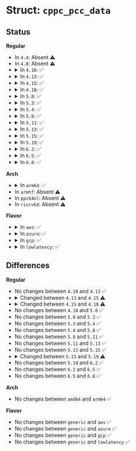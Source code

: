 # Struct: <code>cppc_pcc_data</code>

## Status
<b>Regular</b>
<ul>
<li>
In <code>4.4</code>: Absent ⚠️
</li>
<li>
In <code>4.8</code>: Absent ⚠️
</li>
<li>
<details>
<summary>In <code>4.10</code>: ✅</summary>

```c
struct cppc_pcc_data {
    struct mbox_chan *pcc_channel;
    void *pcc_comm_addr;
    int pcc_subspace_idx;
    bool pcc_channel_acquired;
    ktime_t deadline;
    unsigned int pcc_mpar;
    unsigned int pcc_mrtt;
    unsigned int pcc_nominal;
    bool pending_pcc_write_cmd;
    bool platform_owns_pcc;
    unsigned int pcc_write_cnt;
    struct rw_semaphore pcc_lock;
    wait_queue_head_t pcc_write_wait_q;
};
```
</details>
</li>
<li>
<details>
<summary>In <code>4.13</code>: ✅</summary>

```c
struct cppc_pcc_data {
    struct mbox_chan *pcc_channel;
    void *pcc_comm_addr;
    int pcc_subspace_idx;
    bool pcc_channel_acquired;
    ktime_t deadline;
    unsigned int pcc_mpar;
    unsigned int pcc_mrtt;
    unsigned int pcc_nominal;
    bool pending_pcc_write_cmd;
    bool platform_owns_pcc;
    unsigned int pcc_write_cnt;
    struct rw_semaphore pcc_lock;
    wait_queue_head_t pcc_write_wait_q;
};
```
</details>
</li>
<li>
<details>
<summary>In <code>4.15</code>: ✅</summary>

```c
struct cppc_pcc_data {
    struct mbox_chan *pcc_channel;
    void *pcc_comm_addr;
    bool pcc_channel_acquired;
    ktime_t deadline;
    unsigned int pcc_mpar;
    unsigned int pcc_mrtt;
    unsigned int pcc_nominal;
    bool pending_pcc_write_cmd;
    bool platform_owns_pcc;
    unsigned int pcc_write_cnt;
    struct rw_semaphore pcc_lock;
    wait_queue_head_t pcc_write_wait_q;
    ktime_t last_cmd_cmpl_time;
    ktime_t last_mpar_reset;
    int mpar_count;
    int refcount;
};
```
</details>
</li>
<li>
<details>
<summary>In <code>4.18</code>: ✅</summary>

```c
struct cppc_pcc_data {
    struct mbox_chan *pcc_channel;
    void *pcc_comm_addr;
    bool pcc_channel_acquired;
    unsigned int deadline_us;
    unsigned int pcc_mpar;
    unsigned int pcc_mrtt;
    unsigned int pcc_nominal;
    bool pending_pcc_write_cmd;
    bool platform_owns_pcc;
    unsigned int pcc_write_cnt;
    struct rw_semaphore pcc_lock;
    wait_queue_head_t pcc_write_wait_q;
    ktime_t last_cmd_cmpl_time;
    ktime_t last_mpar_reset;
    int mpar_count;
    int refcount;
};
```
</details>
</li>
<li>
<details>
<summary>In <code>5.0</code>: ✅</summary>

```c
struct cppc_pcc_data {
    struct mbox_chan *pcc_channel;
    void *pcc_comm_addr;
    bool pcc_channel_acquired;
    unsigned int deadline_us;
    unsigned int pcc_mpar;
    unsigned int pcc_mrtt;
    unsigned int pcc_nominal;
    bool pending_pcc_write_cmd;
    bool platform_owns_pcc;
    unsigned int pcc_write_cnt;
    struct rw_semaphore pcc_lock;
    wait_queue_head_t pcc_write_wait_q;
    ktime_t last_cmd_cmpl_time;
    ktime_t last_mpar_reset;
    int mpar_count;
    int refcount;
};
```
</details>
</li>
<li>
<details>
<summary>In <code>5.3</code>: ✅</summary>

```c
struct cppc_pcc_data {
    struct mbox_chan *pcc_channel;
    void *pcc_comm_addr;
    bool pcc_channel_acquired;
    unsigned int deadline_us;
    unsigned int pcc_mpar;
    unsigned int pcc_mrtt;
    unsigned int pcc_nominal;
    bool pending_pcc_write_cmd;
    bool platform_owns_pcc;
    unsigned int pcc_write_cnt;
    struct rw_semaphore pcc_lock;
    wait_queue_head_t pcc_write_wait_q;
    ktime_t last_cmd_cmpl_time;
    ktime_t last_mpar_reset;
    int mpar_count;
    int refcount;
};
```
</details>
</li>
<li>
<details>
<summary>In <code>5.4</code>: ✅</summary>

```c
struct cppc_pcc_data {
    struct mbox_chan *pcc_channel;
    void *pcc_comm_addr;
    bool pcc_channel_acquired;
    unsigned int deadline_us;
    unsigned int pcc_mpar;
    unsigned int pcc_mrtt;
    unsigned int pcc_nominal;
    bool pending_pcc_write_cmd;
    bool platform_owns_pcc;
    unsigned int pcc_write_cnt;
    struct rw_semaphore pcc_lock;
    wait_queue_head_t pcc_write_wait_q;
    ktime_t last_cmd_cmpl_time;
    ktime_t last_mpar_reset;
    int mpar_count;
    int refcount;
};
```
</details>
</li>
<li>
<details>
<summary>In <code>5.8</code>: ✅</summary>

```c
struct cppc_pcc_data {
    struct mbox_chan *pcc_channel;
    void *pcc_comm_addr;
    bool pcc_channel_acquired;
    unsigned int deadline_us;
    unsigned int pcc_mpar;
    unsigned int pcc_mrtt;
    unsigned int pcc_nominal;
    bool pending_pcc_write_cmd;
    bool platform_owns_pcc;
    unsigned int pcc_write_cnt;
    struct rw_semaphore pcc_lock;
    wait_queue_head_t pcc_write_wait_q;
    ktime_t last_cmd_cmpl_time;
    ktime_t last_mpar_reset;
    int mpar_count;
    int refcount;
};
```
</details>
</li>
<li>
<details>
<summary>In <code>5.11</code>: ✅</summary>

```c
struct cppc_pcc_data {
    struct mbox_chan *pcc_channel;
    void *pcc_comm_addr;
    bool pcc_channel_acquired;
    unsigned int deadline_us;
    unsigned int pcc_mpar;
    unsigned int pcc_mrtt;
    unsigned int pcc_nominal;
    bool pending_pcc_write_cmd;
    bool platform_owns_pcc;
    unsigned int pcc_write_cnt;
    struct rw_semaphore pcc_lock;
    wait_queue_head_t pcc_write_wait_q;
    ktime_t last_cmd_cmpl_time;
    ktime_t last_mpar_reset;
    int mpar_count;
    int refcount;
};
```
</details>
</li>
<li>
<details>
<summary>In <code>5.13</code>: ✅</summary>

```c
struct cppc_pcc_data {
    struct mbox_chan *pcc_channel;
    void *pcc_comm_addr;
    bool pcc_channel_acquired;
    unsigned int deadline_us;
    unsigned int pcc_mpar;
    unsigned int pcc_mrtt;
    unsigned int pcc_nominal;
    bool pending_pcc_write_cmd;
    bool platform_owns_pcc;
    unsigned int pcc_write_cnt;
    struct rw_semaphore pcc_lock;
    wait_queue_head_t pcc_write_wait_q;
    ktime_t last_cmd_cmpl_time;
    ktime_t last_mpar_reset;
    int mpar_count;
    int refcount;
};
```
</details>
</li>
<li>
<details>
<summary>In <code>5.15</code>: ✅</summary>

```c
struct cppc_pcc_data {
    struct mbox_chan *pcc_channel;
    void *pcc_comm_addr;
    bool pcc_channel_acquired;
    unsigned int deadline_us;
    unsigned int pcc_mpar;
    unsigned int pcc_mrtt;
    unsigned int pcc_nominal;
    bool pending_pcc_write_cmd;
    bool platform_owns_pcc;
    unsigned int pcc_write_cnt;
    struct rw_semaphore pcc_lock;
    wait_queue_head_t pcc_write_wait_q;
    ktime_t last_cmd_cmpl_time;
    ktime_t last_mpar_reset;
    int mpar_count;
    int refcount;
};
```
</details>
</li>
<li>
<details>
<summary>In <code>5.19</code>: ✅</summary>

```c
struct cppc_pcc_data {
    struct pcc_mbox_chan *pcc_channel;
    void *pcc_comm_addr;
    bool pcc_channel_acquired;
    unsigned int deadline_us;
    unsigned int pcc_mpar;
    unsigned int pcc_mrtt;
    unsigned int pcc_nominal;
    bool pending_pcc_write_cmd;
    bool platform_owns_pcc;
    unsigned int pcc_write_cnt;
    struct rw_semaphore pcc_lock;
    wait_queue_head_t pcc_write_wait_q;
    ktime_t last_cmd_cmpl_time;
    ktime_t last_mpar_reset;
    int mpar_count;
    int refcount;
};
```
</details>
</li>
<li>
<details>
<summary>In <code>6.2</code>: ✅</summary>

```c
struct cppc_pcc_data {
    struct pcc_mbox_chan *pcc_channel;
    void *pcc_comm_addr;
    bool pcc_channel_acquired;
    unsigned int deadline_us;
    unsigned int pcc_mpar;
    unsigned int pcc_mrtt;
    unsigned int pcc_nominal;
    bool pending_pcc_write_cmd;
    bool platform_owns_pcc;
    unsigned int pcc_write_cnt;
    struct rw_semaphore pcc_lock;
    wait_queue_head_t pcc_write_wait_q;
    ktime_t last_cmd_cmpl_time;
    ktime_t last_mpar_reset;
    int mpar_count;
    int refcount;
};
```
</details>
</li>
<li>
<details>
<summary>In <code>6.5</code>: ✅</summary>

```c
struct cppc_pcc_data {
    struct pcc_mbox_chan *pcc_channel;
    void *pcc_comm_addr;
    bool pcc_channel_acquired;
    unsigned int deadline_us;
    unsigned int pcc_mpar;
    unsigned int pcc_mrtt;
    unsigned int pcc_nominal;
    bool pending_pcc_write_cmd;
    bool platform_owns_pcc;
    unsigned int pcc_write_cnt;
    struct rw_semaphore pcc_lock;
    wait_queue_head_t pcc_write_wait_q;
    ktime_t last_cmd_cmpl_time;
    ktime_t last_mpar_reset;
    int mpar_count;
    int refcount;
};
```
</details>
</li>
<li>
<details>
<summary>In <code>6.8</code>: ✅</summary>

```c
struct cppc_pcc_data {
    struct pcc_mbox_chan *pcc_channel;
    void *pcc_comm_addr;
    bool pcc_channel_acquired;
    unsigned int deadline_us;
    unsigned int pcc_mpar;
    unsigned int pcc_mrtt;
    unsigned int pcc_nominal;
    bool pending_pcc_write_cmd;
    bool platform_owns_pcc;
    unsigned int pcc_write_cnt;
    struct rw_semaphore pcc_lock;
    wait_queue_head_t pcc_write_wait_q;
    ktime_t last_cmd_cmpl_time;
    ktime_t last_mpar_reset;
    int mpar_count;
    int refcount;
};
```
</details>
</li>
</ul>
<b>Arch</b>
<ul>
<li>
<details>
<summary>In <code>arm64</code>: ✅</summary>

```c
struct cppc_pcc_data {
    struct mbox_chan *pcc_channel;
    void *pcc_comm_addr;
    bool pcc_channel_acquired;
    unsigned int deadline_us;
    unsigned int pcc_mpar;
    unsigned int pcc_mrtt;
    unsigned int pcc_nominal;
    bool pending_pcc_write_cmd;
    bool platform_owns_pcc;
    unsigned int pcc_write_cnt;
    struct rw_semaphore pcc_lock;
    wait_queue_head_t pcc_write_wait_q;
    ktime_t last_cmd_cmpl_time;
    ktime_t last_mpar_reset;
    int mpar_count;
    int refcount;
};
```
</details>
</li>
<li>
In <code>armhf</code>: Absent ⚠️
</li>
<li>
In <code>ppc64el</code>: Absent ⚠️
</li>
<li>
In <code>riscv64</code>: Absent ⚠️
</li>
</ul>
<b>Flavor</b>
<ul>
<li>
<details>
<summary>In <code>aws</code>: ✅</summary>

```c
struct cppc_pcc_data {
    struct mbox_chan *pcc_channel;
    void *pcc_comm_addr;
    bool pcc_channel_acquired;
    unsigned int deadline_us;
    unsigned int pcc_mpar;
    unsigned int pcc_mrtt;
    unsigned int pcc_nominal;
    bool pending_pcc_write_cmd;
    bool platform_owns_pcc;
    unsigned int pcc_write_cnt;
    struct rw_semaphore pcc_lock;
    wait_queue_head_t pcc_write_wait_q;
    ktime_t last_cmd_cmpl_time;
    ktime_t last_mpar_reset;
    int mpar_count;
    int refcount;
};
```
</details>
</li>
<li>
<details>
<summary>In <code>azure</code>: ✅</summary>

```c
struct cppc_pcc_data {
    struct mbox_chan *pcc_channel;
    void *pcc_comm_addr;
    bool pcc_channel_acquired;
    unsigned int deadline_us;
    unsigned int pcc_mpar;
    unsigned int pcc_mrtt;
    unsigned int pcc_nominal;
    bool pending_pcc_write_cmd;
    bool platform_owns_pcc;
    unsigned int pcc_write_cnt;
    struct rw_semaphore pcc_lock;
    wait_queue_head_t pcc_write_wait_q;
    ktime_t last_cmd_cmpl_time;
    ktime_t last_mpar_reset;
    int mpar_count;
    int refcount;
};
```
</details>
</li>
<li>
<details>
<summary>In <code>gcp</code>: ✅</summary>

```c
struct cppc_pcc_data {
    struct mbox_chan *pcc_channel;
    void *pcc_comm_addr;
    bool pcc_channel_acquired;
    unsigned int deadline_us;
    unsigned int pcc_mpar;
    unsigned int pcc_mrtt;
    unsigned int pcc_nominal;
    bool pending_pcc_write_cmd;
    bool platform_owns_pcc;
    unsigned int pcc_write_cnt;
    struct rw_semaphore pcc_lock;
    wait_queue_head_t pcc_write_wait_q;
    ktime_t last_cmd_cmpl_time;
    ktime_t last_mpar_reset;
    int mpar_count;
    int refcount;
};
```
</details>
</li>
<li>
<details>
<summary>In <code>lowlatency</code>: ✅</summary>

```c
struct cppc_pcc_data {
    struct mbox_chan *pcc_channel;
    void *pcc_comm_addr;
    bool pcc_channel_acquired;
    unsigned int deadline_us;
    unsigned int pcc_mpar;
    unsigned int pcc_mrtt;
    unsigned int pcc_nominal;
    bool pending_pcc_write_cmd;
    bool platform_owns_pcc;
    unsigned int pcc_write_cnt;
    struct rw_semaphore pcc_lock;
    wait_queue_head_t pcc_write_wait_q;
    ktime_t last_cmd_cmpl_time;
    ktime_t last_mpar_reset;
    int mpar_count;
    int refcount;
};
```
</details>
</li>
</ul>

## Differences
<b>Regular</b>
<ul>
<li>
No changes between <code>4.10</code> and <code>4.13</code> ✅
</li>
<li>
<details>
<summary>Changed between <code>4.13</code> and <code>4.15</code> ⚠️</summary>
<ul>
<li>
<b>Field added. </b>
<code>ktime_t last_cmd_cmpl_time</code>
</li>
<li>
<b>Field added. </b>
<code>ktime_t last_mpar_reset</code>
</li>
<li>
<b>Field added. </b>
<code>int mpar_count</code>
</li>
<li>
<b>Field added. </b>
<code>int refcount</code>
</li>
<li>
<b>Field removed. </b>
<code>int pcc_subspace_idx</code>
</li>
</ul>
</details>
</li>
<li>
<details>
<summary>Changed between <code>4.15</code> and <code>4.18</code> ⚠️</summary>
<ul>
<li>
<b>Field added. </b>
<code>unsigned int deadline_us</code>
</li>
<li>
<b>Field removed. </b>
<code>ktime_t deadline</code>
</li>
</ul>
</details>
</li>
<li>
No changes between <code>4.18</code> and <code>5.0</code> ✅
</li>
<li>
No changes between <code>5.0</code> and <code>5.3</code> ✅
</li>
<li>
No changes between <code>5.3</code> and <code>5.4</code> ✅
</li>
<li>
No changes between <code>5.4</code> and <code>5.8</code> ✅
</li>
<li>
No changes between <code>5.8</code> and <code>5.11</code> ✅
</li>
<li>
No changes between <code>5.11</code> and <code>5.13</code> ✅
</li>
<li>
No changes between <code>5.13</code> and <code>5.15</code> ✅
</li>
<li>
<details>
<summary>Changed between <code>5.15</code> and <code>5.19</code> ⚠️</summary>
<ul>
<li>
<b>Field type changed. </b>
<code>struct mbox_chan *pcc_channel</code> ➡️ <code>struct pcc_mbox_chan *pcc_channel</code>
</li>
</ul>
</details>
</li>
<li>
No changes between <code>5.19</code> and <code>6.2</code> ✅
</li>
<li>
No changes between <code>6.2</code> and <code>6.5</code> ✅
</li>
<li>
No changes between <code>6.5</code> and <code>6.8</code> ✅
</li>
</ul>
<b>Arch</b>
<ul>
<li>
No changes between <code>amd64</code> and <code>arm64</code> ✅
</li>
</ul>
<b>Flavor</b>
<ul>
<li>
No changes between <code>generic</code> and <code>aws</code> ✅
</li>
<li>
No changes between <code>generic</code> and <code>azure</code> ✅
</li>
<li>
No changes between <code>generic</code> and <code>gcp</code> ✅
</li>
<li>
No changes between <code>generic</code> and <code>lowlatency</code> ✅
</li>
</ul>
